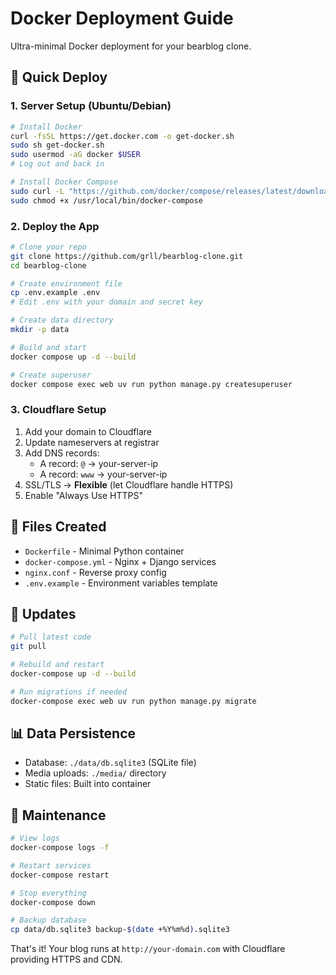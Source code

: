 # Docker Deployment Guide

Ultra-minimal Docker deployment for your bearblog clone.

## 🚀 Quick Deploy

### 1. Server Setup (Ubuntu/Debian)
```bash
# Install Docker
curl -fsSL https://get.docker.com -o get-docker.sh
sudo sh get-docker.sh
sudo usermod -aG docker $USER
# Log out and back in

# Install Docker Compose
sudo curl -L "https://github.com/docker/compose/releases/latest/download/docker-compose-$(uname -s)-$(uname -m)" -o /usr/local/bin/docker-compose
sudo chmod +x /usr/local/bin/docker-compose
```

### 2. Deploy the App
```bash
# Clone your repo
git clone https://github.com/grll/bearblog-clone.git
cd bearblog-clone

# Create environment file
cp .env.example .env
# Edit .env with your domain and secret key

# Create data directory
mkdir -p data

# Build and start
docker compose up -d --build

# Create superuser
docker compose exec web uv run python manage.py createsuperuser
```

### 3. Cloudflare Setup
1. Add your domain to Cloudflare
2. Update nameservers at registrar
3. Add DNS records:
   - A record: `@` → your-server-ip
   - A record: `www` → your-server-ip
4. SSL/TLS → **Flexible** (let Cloudflare handle HTTPS)
5. Enable "Always Use HTTPS"

## 📁 Files Created

- `Dockerfile` - Minimal Python container
- `docker-compose.yml` - Nginx + Django services
- `nginx.conf` - Reverse proxy config
- `.env.example` - Environment variables template

## 🔄 Updates

```bash
# Pull latest code
git pull

# Rebuild and restart
docker-compose up -d --build

# Run migrations if needed
docker-compose exec web uv run python manage.py migrate
```

## 📊 Data Persistence

- Database: `./data/db.sqlite3` (SQLite file)
- Media uploads: `./media/` directory
- Static files: Built into container

## 🔧 Maintenance

```bash
# View logs
docker-compose logs -f

# Restart services
docker-compose restart

# Stop everything
docker-compose down

# Backup database
cp data/db.sqlite3 backup-$(date +%Y%m%d).sqlite3
```

That's it! Your blog runs at `http://your-domain.com` with Cloudflare providing HTTPS and CDN.
